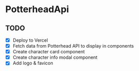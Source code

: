 # PotterheadApi

## TODO

- [x] Deploy to Vercel
- [x] Fetch data from Potterhead API to display in components
- [x] Create character card component
- [x] Create character info modal component
- [x] Add logo & favicon
